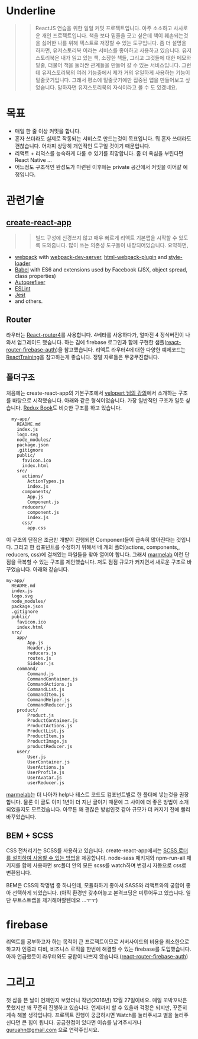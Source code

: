 # Underline
>>ReactJS 연습을 위한 일일 커밋 프로젝트입니다. 아주 소소하고 사사로운 개인 프로젝트입니다. 책을 보다 밑줄을 긋고 싶은데 책이 훼손되는것을 싫어한 나를 위해 텍스트로 저장할 수 있는 도구입니다. 좀 더 설명을 하자면, 유저스토리북 이라는 서비스를 좋아하고 사용하고 있습니다. 유저스토리북은 내가 읽고 있는 책, 소장한 책들, 그리고 그것들에 대한 메모와 밑줄, 더불어 책을 둘러싼 관계들을 만들어 갈 수 있는 서비스입니다. 그런데 유저스토리북의 여러 기능중에서 제가 거의 유일하게 사용하는 기능이 밑줄긋기입니다. 그래서 평소에 밑줄긋기에만 집중된 앱을 만들어보고 싶었습니다. 말하자면 유저스토리북의 자식이라고 볼 수 도 있겠네요.

# 목표
- 매일 한 줄 이상 커밋을 합니다.
- 혼자 쓰더라도 실제로 작동되는 서비스로 만드는것이 목표입니다. 뭐 혼자 쓰더라도 괜찮습니다. 어차피 상당히 개인적인 도구일 것이기 때문입니다.
- 리액트 + 리덕스를 능숙하게 다룰 수 있기를 희망합니다. 좀 더 욕심을 부린다면 React Native ...
- 어느정도 구조적인 완성도가 마련된 이후에는 private 공간에서 커밋을 이어갈 예정입니다.

# 관련기술
## [create-react-app](https://github.com/facebookincubator/create-react-app)
>> 빌드 구성에 신경쓰지 않고 매우 빠르게 리액트 기본앱을 시작할 수 있도록 도와줍니다. 많이 쓰는 의존성 도구들이 내장되어있습니다. 요약하면,
- [webpack](https://webpack.github.io/) with [webpack-dev-server](https://github.com/webpack/webpack-dev-server), [html-webpack-plugin](https://github.com/ampedandwired/html-webpack-plugin) and [style-loader](https://github.com/webpack/style-loader)
- [Babel](http://babeljs.io/) with ES6 and extensions used by Facebook (JSX, object spread, class properties)
- [Autoprefixer](https://github.com/postcss/autoprefixer)
- [ESLint](http://eslint.org/)
- [Jest](http://facebook.github.io/jest)
- and others.

## Router
라우터는 [React-router4](https://github.com/ReactTraining/react-router)를 사용합니다. 4베타를 사용하다가, 얼마전 4 정식버전이 나와서 업그레이드 했습니다. 하는 김에 firebase 로그인과 함께 구현한 샘플([react-router-firebase-auth](https://github.com/tylermcginnis/react-router-firebase-auth))을 참고했습니다. 리액트 라우터4에 대한 다양한 예제코드는 [ReactTraining](https://reacttraining.com/react-router/web/guides/quick-start)을 참고하는게 좋습니다. 정말 자료들은 무궁무진합니다.

## 폴더구조
처음에는 create-react-app의 기본구조에서 [velopert 님의 강의](https://www.inflearn.com/course/react-%EA%B0%95%EC%A2%8C-velopert/)에서 소개하는 구조를 바탕으로 시작했습니다. 아래와 같은 형식이었습니다. 가장 일반적인 구조가 일듯 싶습니다. [Redux Book](http://redux.js.org/docs/advanced/ExampleRedditAPI.html)도 비슷한 구조를 하고 있습니다.

```
  my-app/
    README.md
    index.js
    logo.svg
    node_modules/
    package.json
    .gitignore
    public/
      favicon.ico
      index.html
    src/
      actions/
        ActionTypes.js
        index.js
      components/
        App.js
        Component.js
      reducers/
        component.js
        index.js
      css/
        app.css
```
이 구조의 단점은 조금만 개발이 진행되면 Component들이 급속히 많아진다는 것입니다. 그리고 한 컴포넌트를 수정하기 위해서 네 개의 폴더(actions, components,, reducers, css)에 걸쳐있는 파일들을 찾아 열어야 합니다. 그래서 [marmelab](https://marmelab.com/blog/2015/12/17/react-directory-structure.html) 이런 단점을 극복할 수 있는 구조를 제안했습니다. 저도 점점 규모가 커지면서 새로운 구조로 바꾸었습니다. 아래와 같습니다.

```
my-app/
  README.md
  index.js
  logo.svg
  node_modules/
  package.json
  .gitignore
  public/
    favicon.ico
    index.html
  src/
    app/
        App.js
        Header.js
        reducers.js
        routes.js
        Sidebar.js
    command/
        Command.js
        CommandContainer.js
        CommandActions.js
        CommandList.js
        CommandItem.js
        CommandHelper.js
        CommandReducer.js
    product/
        Product.js
        ProductContainer.js
        ProductActions.js
        ProductList.js
        ProductItem.js
        ProductImage.js
        productReducer.js
    user/
        User.js
        UserContainer.js
        UserActions.js
        UserProfile.js
        UserAvatar.js
        userReducer.js
```
[marmelab](https://marmelab.com/blog/2015/12/17/react-directory-structure.html)는 더 나아가 help나 테스트 코드도 컴포넌트별로 한 폴더에 넣는것을 권장합니다. 물론 이 글도 이미 1년이 더 지난 글이기 때문에 그 사이에 더 좋은 방법이 소개되었을지도 모르겠습니다. 아무튼 꽤 괜찮은 방법인것 같아 규모가 더 커지기 전에 빨리 바꾸었습니다.

## BEM + SCSS
CSS 전처리기는 SCSS를 사용하고 있습니다. create-react-app에서는 [SCSS 로더를 설치하여 사용할 수 있는 방법](https://github.com/facebookincubator/create-react-app/blob/master/packages/react-scripts/template/README.md#adding-a-css-preprocessor-sass-less-etc)을 제공합니다. node-sass 패키지와 npm-run-all 패키지를 함께 사용하면 src폴더 안의 모든 scss를 watch하며 변경시 자동으로 css로 변환됩니다.

BEM은 CSS의 작명법 중 하나인데, 모듈화하기 좋아서 SASS와 리액트와의 궁합이 좋아 선택하게 되었습니다. (아직 환경만 갖추어놓고 본격코딩은 미루어두고 있습니다. 일단 부트스트랩을 제거해야할텐데요 ...ㅜㅜ)

# firebase
리액트를 공부하고자 하는 목적이 큰 프로젝트이므로 서버사이드의 비용을 최소한으로 하고자 인증과 디비, 비즈니스 로직을 한번에 해결할 수 있는 firebase를 도입했습니다. 아까 언급했듯이 라우터와도 궁합이 나쁘지 않습니다.([react-router-firebase-auth](https://github.com/tylermcginnis/react-router-firebase-auth))

# 그리고
첫 삽을 뜬 날이 언제인지 보았더니 작년(2016년) 12월 27일이네요. 매일 꼬박꼬박은 못했지만 꽤 꾸준히 진행하고 있습니다. 언제까지 할 수 있을까 걱정은 되지만, 꾸준히 계속 해볼 생각입니다. 프로젝트 진행이 궁금하시면 Watch를 눌러주시고 별을 눌러주신다면 큰 힘이 됩니다. 궁금한점이 있다면 이슈를 남겨주시거나 guruahn@gmail.com 으로 연락주십시요.
